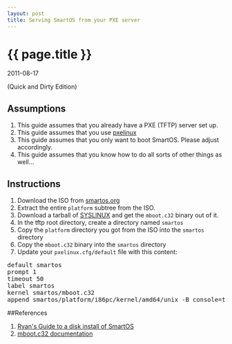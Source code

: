 ```yaml
---
layout: post
title: Serving SmartOS from your PXE server
---
```


# {{ page.title }}
<p class="meta">2011-08-17</p>
(Quick and Dirty Edition)

## Assumptions
 1. This guide assumes that you already have a PXE (TFTP) server set up.
 1. This guide assumes that you use [pxelinux](http://syslinux.zytor.com/wiki/index.php/PXELINUX)
 1. This guide assumes that you only want to boot SmartOS.  Please adjust accordingly.
 1. This guide assumes that you know how to do all sorts of other things as well...

## Instructions
 1. Download the ISO from [smartos.org](http://smartos.org/)
 1. Extract the entire `platform` subtree from the ISO.
 1. Download a tarball of [SYSLINUX](http://syslinux.zytor.com/wiki/index.php/Download) and get the `mboot.c32` binary out of it.
 1. In the tftp root directory, create a directory named <code>smartos</code>
 1. Copy the `platform` directory you got from the ISO into the `smartos` directory
 1. Copy the `mboot.c32` binary into the `smartos` directory
 1. Update your `pxelinux.cfg/default` file with this content:
 <pre>
default smartos
prompt 1
timeout 50
label smartos
kernel smartos/mboot.c32
append smartos/platform/i86pc/kernel/amd64/unix -B console=text,standalone=true,noimport=true,root_shadow='$5$2HOHRnK3$NvLlm.1KQBbB0WjoP7xcIwGnllhzp2HnT.mDO7DpxYA' --- smartos/platform/i86pc/amd64/boot_archive
</pre>

##References
 1. [Ryan's Guide to a disk install of SmartOS](http://www.ryan.net/smartos-disk-blogpost/real_disk_smartos.html)
 1. [mboot.c32 documentation](http://syslinux.zytor.com/wiki/index.php/Mboot.c32)
